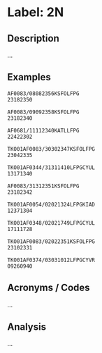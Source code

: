 # Label: 2N

## Description

...

## Examples

```
AF0083/08082356KSFOLFPG
23182350
```

```
AF0083/09092358KSFOLFPG
23182340
```

```
AF0681/11112340KATLLFPG
22422302
```

```
TKO01AF0083/30302347KSFOLFPG
23042335
```

```
TKO01AF0344/31311410LFPGCYUL
13171340
```

```
AF0083/31312351KSFOLFPG
23182342
```

```
TKO01AF0054/02021324LFPGKIAD
12371304
```

```
TKO01AF0348/02021749LFPGCYUL
17111728
```

```
TKO01AF0083/02022351KSFOLFPG
23102331
```

```
TKO01AF0374/03031012LFPGCYVR
09260940
```

## Acronyms / Codes

...

## Analysis

...
